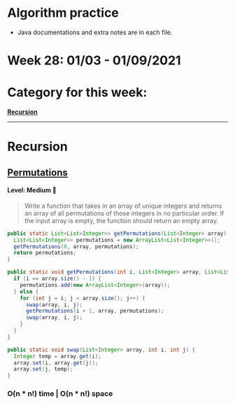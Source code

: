 # Algorithm practice

* Java documentations and extra notes are in each file.

# Week 28: 01/03 - 01/09/2021

# Category for this week:
**[Recursion](#recursion)**<br>

---

# Recursion

## [Permutations](../Recursion/src/main/java/Permutations.java)

#### Level: Medium 📘

> Write a function that takes in an array of unique integers and returns an array of all permutations of those integers in no particular order.
> If the input array is empty, the function should return an empty array.

```java
public static List<List<Integer>> getPermutations(List<Integer> array) {
  List<List<Integer>> permutations = new ArrayList<List<Integer>>();
  getPermutations(0, array, permutations);
  return permutations;
}

public static void getPermutations(int i, List<Integer> array, List<List<Integer>> permutations) {
  if (i == array.size() - 1) {
    permutations.add(new ArrayList<Integer>(array));
  } else {
    for (int j = i; j < array.size(); j++) {
      swap(array, i, j);
      getPermutations(i + 1, array, permutations);
      swap(array, i, j);
    }
  }
}

public static void swap(List<Integer> array, int i, int j) {
  Integer temp = array.get(i);
  array.set(i, array.get(j));
  array.set(j, temp);
}
```

### O(n * n!) time | O(n * n!) space
